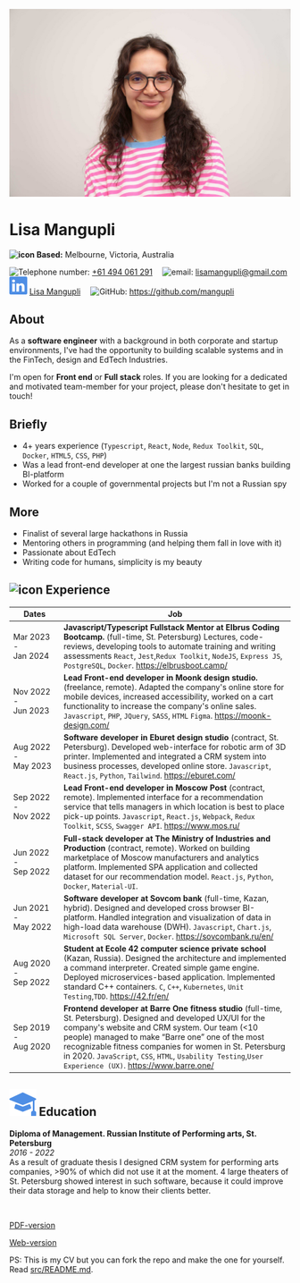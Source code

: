 <p align="center">
<img src="images/photo.jpg" class="photo">
</p>

# Lisa Mangupli

**![icon](images/geo-alt.svg) Based:** Melbourne, Victoria, Australia

<div class="contacts">

<nobr>![Telephone number:](images/telephone.svg) <a href="tel:+61494061291">+61 494 061 291</a></nobr>&emsp;
<nobr>![email:](images/email.svg) lisamangupli@gmail.com</nobr>
<br>
<nobr>![linkedin:](images/linkedin.svg) <a href="https://www.linkedin.com/in/lisa-mangupli/">Lisa Mangupli</a></nobr>&emsp;
<nobr>![GitHub:](images/github.svg) https://github.com/mangupli</nobr>

</div>

## About

As a **software engineer** with a background in both corporate and startup environments, I've had the opportunity to building scalable systems and in the FinTech, design and EdTech Industries.

I'm open for **Front end** or **Full stack** roles. If you are looking for a dedicated and motivated team-member for your project, please don't hesitate to get in touch!

## Briefly

- 4+ years experience (`Typescript`, `React`, `Node`, `Redux Toolkit`, `SQL`, `Docker`, `HTML5`, `CSS`, `PHP`)
- Was a lead front-end developer at one the largest russian banks building BI-platform
- Worked for a couple of governmental projects but I'm not a Russian spy

## More

- Finalist of several large hackathons in Russia
- Mentoring others in programming (and helping them fall in love with it)
- Passionate about EdTech
- Writing code for humans, simplicity is my beauty

<p style="break-after: page;"></p>

## ![icon](images/briefcase-fill.svg) Experience

| Dates                         | Job                                                                                                                                                                                                                                                                                                                                                                                          |
| ----------------------------- | -------------------------------------------------------------------------------------------------------------------------------------------------------------------------------------------------------------------------------------------------------------------------------------------------------------------------------------------------------------------------------------------- |
| Mar&nbsp;2023 - Jan&nbsp;2024 | **Javascript/Typescript Fullstack Mentor at Elbrus Coding Bootcamp.** (full-time, St. Petersburg) Lectures, code-reviews, developing tools to automate training and writing assessments `React`, `Jest`,`Redux Toolkit`, `NodeJS`, `Express JS`, `PostgreSQL`, `Docker`. https://elbrusboot.camp/                                                                                            |
| Nov&nbsp;2022 - Jun&nbsp;2023 | **Lead Front-end developer in Moonk design studio.** (freelance, remote). Adapted the company's online store for mobile devices, increased accessibility, worked on a cart functionality to increase the company's online sales. `Javascript`, `PHP`, `JQuery`, `SASS`, `HTML` `Figma`. https://moonk-design.com/                                                                            |
| Aug&nbsp;2022 - May&nbsp;2023 | **Software developer in Eburet design studio** (contract, St. Petersburg). Developed web-interface for robotic arm of 3D printer. Implemented and integrated a CRM system into business processes, developed online store. `Javascript`, `React.js`, `Python`, `Tailwind`. https://eburet.com/                                                                                               |
| Sep&nbsp;2022 - Nov&nbsp;2022 | **Lead Front-end developer in Moscow Post** (contract, remote). Implemented interface for a recommendation service that tells managers in which location is best to place pick-up points. `Javascript`, `React.js`, `Webpack`, `Redux Toolkit`, `SCSS`, `Swagger API`. https://www.mos.ru/                                                                                                   |
| Jun&nbsp;2022 - Sep&nbsp;2022 | **Full-stack developer at The Ministry of Industries and Production** (contract, remote). Worked on building marketplace of Moscow manufacturers and analytics platform. Implemented SPA application and collected dataset for our recommendation model. `React.js`, `Python`, `Docker`, `Material-UI`.                                                                                      |
| Jun&nbsp;2021 - May&nbsp;2022 | **Software developer at Sovcom bank** (full-time, Kazan, hybrid). Designed and developed cross browser BI-platform. Handled integration and visualization of data in high-load data warehouse (DWH). `Javascript`, `Chart.js`, `Microsoft SQL Server`, `Docker`. https://sovcombank.ru/en/                                                                                                   |
| Aug&nbsp;2020 - Sep&nbsp;2022 | **Student at Ecole 42 computer science private school** (Kazan, Russia). Designed the architecture and implemented a command interpreter. Created simple game engine. Deployed microservices-based application. Implemented standard C++ containers. `C`, `C++`, `Kubernetes`, `Unit Testing`,`TDD`. https://42.fr/en/                                                                       |
| Sep&nbsp;2019 - Aug&nbsp;2020 | **Frontend developer at Barre One fitness studio** (full-time, St. Petersburg). Designed and developed UX/UI for the company's website and CRM system. Our team (<10 people) managed to make “Barre one” one of the most recognizable fitness companies for women in St. Petersburg in 2020. `JavaScript`, `CSS`, `HTML`, `Usability Testing`,`User Experience (UX)`. https://www.barre.one/ |

<!--
## ![icon](images/window-stack.svg) Мои проекты

- **Shorty** - телеграмм-бот, который создаёт краткую выжимку из сообщений в группе с помощью GPT4. `TypeScript`, `NodeJs`, `RxJS`, `Jest`, `Docker`. [Бот](https://t.me/shorty_chat_bot), [GitHub](https://github.com/mrThomasTeller/shorty-telegram-summarization-bot)

//-->

<p style="break-after: page;"></p>

## ![icon](images/mortarboard-fill.svg) Education

**Diploma of Management. Russian Institute of Performing arts, St. Petersburg**
<br>
<em>2016&nbsp;-&nbsp;2022</em>
<br>
As a result of graduate thesis I designed CRM system for performing arts companies, >90% of which did not use it at the moment. 4 large theaters of St. Petersburg showed interest in such software, because it could improve their data storage and help to know their clients better.

<div class="hide">
  <br>
  <p>
    <a href="https://mangupli.github.io/cv/cv.pdf">PDF-version</a>
  </p>
  <p>
  <a href="https://mangupli.github.io/cv/">Web-version</a>
  </p>
  PS: This is my CV but you can fork the repo and make the one for yourself. Read <a href="src/README.md">src/README.md</a>. 
</div>
